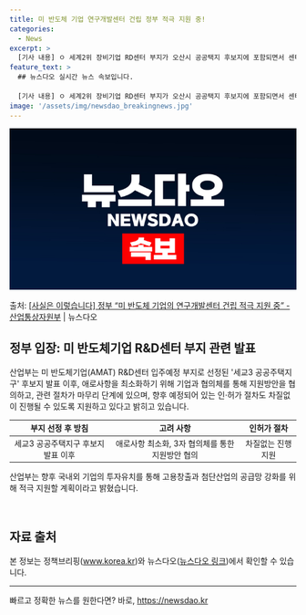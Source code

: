 ```yaml
---
title: 미 반도체 기업 연구개발센터 건립 정부 적극 지원 중!
categories:
  - News
excerpt: >
  [기사 내용] ㅇ 세계2위 장비기업 RD센터 부지가 오산시 공공택지 후보지에 포함되면서 센터 건립에 차질이 …
feature_text: >
  ## 뉴스다오 실시간 뉴스 속보입니다.

  [기사 내용] ㅇ 세계2위 장비기업 RD센터 부지가 오산시 공공택지 후보지에 포함되면서 센터 건립에 차질이 …
image: '/assets/img/newsdao_breakingnews.jpg'
---
```


![뉴스다오 속보](/assets/img/newsdao_breakingnews.jpg)

<p>출처: <a href="https://newsdao.kr/3700" rel="dofollow">[사실은 이렇습니다] 정부 “미 반도체 기업의 연구개발센터 건립 적극 지원 중” - 산업통상자원부</a> | 뉴스다오</p>

<h2 data-ke-size="size26">정부 입장: 미 반도체기업 R&D센터 부지 관련 발표</h2>
<p data-ke-size="size16">산업부는 미 반도체기업(AMAT) R&D센터 입주예정 부지로 선정된 '세교3 공공주택지구' 후보지 발표 이후, 애로사항을 최소화하기 위해 기업과 협의체를 통해 지원방안을 협의하고, 관련 절차가 마무리 단계에 있으며, 향후 예정되어 있는 인·허가 절차도 차질없이 진행될 수 있도록 지원하고 있다고 밝히고 있습니다.</p>
<table>
<thead>
<tr>
<th style="text-align: center;">부지 선정 후 방침</th>
<th style="text-align: center;">고려 사항</th>
<th style="text-align: center;">인허가 절차</th>
</tr>
</thead>
<tbody>
<tr>
<td style="text-align: center; height: 17px;">세교3 공공주택지구 후보지 발표 이후</td>
<td style="text-align: center; height: 17px;">애로사항 최소화, 3자 협의체를 통한 지원방안 협의</td>
<td style="text-align: center; height: 17px;">차질없는 진행 지원</td>
</tr>
</tbody>
</table>
<p data-ke-size="size16">산업부는 향후 국내외 기업의 투자유치를 통해 고용창출과 첨단산업의 공급망 강화를 위해 적극 지원할 계획이라고 밝혔습니다.</p>
<p data-ke-size="size16">&nbsp;</p>

<h2 data-ke-size="size26">자료 출처</h2>
<p data-ke-size="size16">본 정보는 정책브리핑(<a href="https://www.korea.kr">www.korea.kr</a>)와 뉴스다오(<a href="https://newsdao.kr/3700">뉴스다오 링크</a>)에서 확인할 수 있습니다.</p>
<hr> 

빠르고 정확한 뉴스를 원한다면? 바로, <a href="https://newsdao.kr" rel="dofollow">https://newsdao.kr</a>


